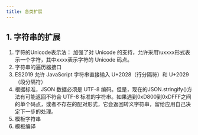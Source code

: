 ```yaml
---
title: 各类扩展
---
```

## 1. 字符串的扩展
1. 字符的Unicode表示法： 加强了对 Unicode 的支持，允许采用\uxxxx形式表示一个字符，其中xxxx表示字符的 Unicode 码点。
2. 字符串的遍历器接口
3. ES2019 允许 JavaScript 字符串直接输入 U+2028（行分隔符）和 U+2029（段分隔符）
4. 根据标准，JSON 数据必须是 UTF-8 编码。但是，现在的JSON.stringify()方法有可能返回不符合 UTF-8 标准的字符串。如果遇到0xD800到0xDFFF之间的单个码点，或者不存在的配对形式，它会返回转义字符串，留给应用自己决定下一步的处理。
5. 模板字符串
6. 模板编译



